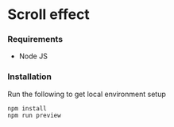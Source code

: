 # Scroll effect

### Requirements
- Node JS

### Installation
Run the following to get local environment setup
```
npm install
npm run preview
```

